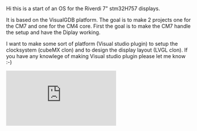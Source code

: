 Hi this is a start of an OS for the Riverdi 7" stm32H757 displays.

It is based on the VisualGDB platform. The goal is to make 2 projects one for the CM7 and one for the CM4 core. First the goal is to make the CM7 handle the setup and have the Diplay working.

I want to make some sort of platform (Visual studio plugin) to setup the clocksystem (cubeMX clon) and to design the display layout (LVGL clon). If you have any knowlege of making Visual studio plugin please let me know :-)

![The current GL libary](https://github.com/SorenGullach/Riverdi_OS_test/blob/master/html/classgl_link.html)
